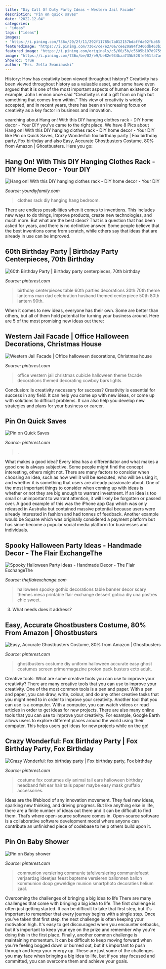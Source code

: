 ```yaml
---
title: "Diy Call Of Duty Party Ideas ~ Western Jail Facade"
description: "Pin on quick saves"
date: "2022-12-04"
categories:
- "ideas"
tags: ["ideas"]
images:
- "https://i.pinimg.com/736x/29/2f/11/292f11785c7a012157bdaffda02fba65--table-lanterns-lantern-centerpieces.jpg"
featuredImage: "https://i.pinimg.com/736x/ce/e2/0a/cee20a84f3406db463b3cec3bfd32037--ghostbusters-costume-halloween-make.jpg"
featured_image: "https://i.pinimg.com/originals/c5/60/5b/c5605b107d9759662850246dc3037b9d.jpg"
image: "https://i.pinimg.com/736x/be/82/e9/be82e934baa735b528fe951fa7acb299.jpg"
ShowToc: true
author: "Mrs. Zetta Swaniawski"
---
```



History: How has creativity been viewed throughout history?
Creativity has been viewed throughout history as a valuable asset, and some have even argued that it is one of the most important aspects of human existence. For example, John Lennon once said “Creativity is not a gift from on high but something that comes from within.” This view of creativity is widely accepted, and in recent years, there has been an increasing focus on creativity as a key factor in business and innovation.

	

		
searching about Hang on! With this DIY hanging clothes rack - DIY home decor - Your DIY you've came to the right place. We have 8 Pics about Hang on! With this DIY hanging clothes rack - DIY home decor - Your DIY like Pin on Quick Saves, Crazy Wonderful: fox birthday party | Fox birthday party, Fox birthday and also Easy, Accurate Ghostbusters Costume, 80% from Amazon | Ghostbusters. Here you go:
		
    
## Hang On! With This DIY Hanging Clothes Rack - DIY Home Decor - Your DIY

<img loading=lazy src="https://yourdiyfamily.com/wp-content/uploads/2018/06/DIY-hanging-clothes-rack-684x1024.jpg" onerror="this.onerror=null;this.src='https://tse1.mm.bing.net/th?id=OIP.gsj3y3s_gPGPB-0tWLcXdQHaLF&amp;pid=15.1';" alt="Hang on! With this DIY hanging clothes rack - DIY home decor - Your DIY">

_Source: yourdiyfamily.com_

>clothes rack diy hanging hang bedroom. 

	

There are endless possibilities when it comes to inventions. This includes new ways to do things, improve products, create new technologies, and much more. But what are the best ideas? That is a question that has been asked for years, and there is no definitive answer. Some people believe that the best inventions come from scratch, while others say that ideas that are already in use can be improved.

    
## 60th Birthday Party | Birthday Party Centerpieces, 70th Birthday

<img loading=lazy src="https://i.pinimg.com/736x/29/2f/11/292f11785c7a012157bdaffda02fba65--table-lanterns-lantern-centerpieces.jpg" onerror="this.onerror=null;this.src='https://tse1.mm.bing.net/th?id=OIP.zABWQ7xy47PYMJk0tq3oQwHaLJ&amp;pid=15.1';" alt="60th Birthday Party | Birthday party centerpieces, 70th birthday">

_Source: pinterest.com_

>birthday centerpieces table 60th parties decorations 30th 70th theme lanterns man dad celebration husband themed centerpiece 50th 80th lantern 90th. 

	

When it comes to new ideas, everyone has their own. Some are better than others, but all of them hold potential for turning your business around. Here are 5 of the most promising new ideas out there: 

    
## Western Jail Facade | Office Halloween Decorations, Christmas House

<img loading=lazy src="https://i.pinimg.com/736x/6a/8f/50/6a8f508673b99e1ac0b253f50fbcc2a6--western-christmas-office-cubicle.jpg" onerror="this.onerror=null;this.src='https://tse2.mm.bing.net/th?id=OIP.CSQM5blyQCHecOGGILXFAgHaLK&amp;pid=15.1';" alt="Western Jail Facade | Office halloween decorations, Christmas house">

_Source: pinterest.com_

>office western jail christmas cubicle halloween theme facade decorations themed decorating cowboy bars lights. 

	

Conclusion: Is creativity necessary for success?
Creativity is essential for success in any field. It can help you come up with new ideas, or come up with solutions to difficult problems. It can also help you develop new strategies and plans for your business or career.

    
## Pin On Quick Saves

<img loading=lazy src="https://i.pinimg.com/736x/be/82/e9/be82e934baa735b528fe951fa7acb299.jpg" onerror="this.onerror=null;this.src='https://tse3.mm.bing.net/th?id=OIP.XvIElwHsrAyodcE-I2WmDgHaHa&amp;pid=15.1';" alt="Pin on Quick Saves">

_Source: pinterest.com_

>. 

	

What makes a good idea?
Every idea has a differentiator and what makes a good one is always subjective. Some people might find the concept interesting, others might not. There are many factors to consider when choosing an idea, such as how well it will be executed, who will be using it, and whether it is something that users are already passionate about. 
One of the most important things to consider when coming up with ideas is whether or not they are big enough to warrant investment. If an idea is too small or unimportant to warrant attention, it will likely be forgotten or passed over. A good example of this was the iPhone app Gap which was only released in Australia but contained massive potential because users were already interested in fashion and had tonnes of feedback. Another example would be Square which was originally considered a payment platform but has since become a popular social media platform for businesses and individuals.

    
## Spooky Halloween Party Ideas - Handmade Decor - The Flair ExchangeThe

<img loading=lazy src="http://theflairexchange.com/wp-content/uploads/2012/10/Halloween2011_Main.jpg" onerror="this.onerror=null;this.src='https://tse4.mm.bing.net/th?id=OIP.JQenPhnH_zdl66Xtd1rKyAHaE8&amp;pid=15.1';" alt="Spooky Halloween Party Ideas - Handmade Decor - The Flair ExchangeThe">

_Source: theflairexchange.com_

>halloween spooky gothic decorations table banner decor scary themes mesa printable flair exchange dessert gotica diy una postres chic sweet. 

	

3) What needs does it address?

    
## Easy, Accurate Ghostbusters Costume, 80% From Amazon | Ghostbusters

<img loading=lazy src="https://i.pinimg.com/736x/ce/e2/0a/cee20a84f3406db463b3cec3bfd32037--ghostbusters-costume-halloween-make.jpg" onerror="this.onerror=null;this.src='https://tse2.mm.bing.net/th?id=OIP.jLZn9O_vfJIo1x3hBnwzfgAAAA&amp;pid=15.1';" alt="Easy, Accurate Ghostbusters Costume, 80% from Amazon | Ghostbusters">

_Source: pinterest.com_

>ghostbusters costume diy uniform halloween accurate easy ghost costumes screen primermagazine proton pack busters ecto adult. 

	

Creative tools: What are some creative tools you can use to improve your creativity?
There are many creative tools that you can use to improve your creativity. One of the most common tools is a pen and paper. With a pen and paper, you can draw, write, colour, and do any other creative tasks that you might need to in order to improve your creativity. Another tool that you can use is a computer. With a computer, you can watch videos or read articles in order to get ideas for new projects. There are also many online tools that you can use to improve your creativity. For example, Google Earth allows users to explore different places around the world using their computer. This helps users get ideas for new projects while on the go!

    
## Crazy Wonderful: Fox Birthday Party | Fox Birthday Party, Fox Birthday

<img loading=lazy src="https://i.pinimg.com/originals/c5/60/5b/c5605b107d9759662850246dc3037b9d.jpg" onerror="this.onerror=null;this.src='https://tse4.mm.bing.net/th?id=OIP.mHZirrYOQd5ztBZlTV2GpQHaLH&amp;pid=15.1';" alt="Crazy Wonderful: fox birthday party | Fox birthday party, Fox birthday">

_Source: pinterest.com_

>costume fox costumes diy animal tail ears halloween birthday headband felt ear hair tails paper maybe easy mask gruffalo accessories. 

	

Ideas are the lifeblood of any innovation movement. They fuel new ideas, sparking new thinking, and driving progress. But like anything else in life, there are a finite number of ideas out there and it can be difficult to find them. That’s where open-source software comes in. Open-source software is a collaborative software development model where anyone can contribute an unfinished piece of codebase to help others build upon it.

    
## Pin On Baby Shower

<img loading=lazy src="https://i.pinimg.com/736x/80/6c/9c/806c9c8a89b3bf0636aaf6d3e94a314d.jpg" onerror="this.onerror=null;this.src='https://tse3.mm.bing.net/th?id=OIP.jKXrJBxTv2ZJAi1BCBp2qwHaJ3&amp;pid=15.1';" alt="Pin on Baby shower">

_Source: pinterest.com_

>communion versiering communie tafelversiering communiefeest verjaardag ideetjes feest bapteme versieren ballonnen ballon kommunion doop geweldige munion smartphoto decoraties helium zaal. 

	

Overcoming the challenges of bringing a big idea to life
There are many challenges that come with bringing a big idea to life. The first challenge is often just getting started. It can be difficult to take that first step, but it's important to remember that every journey begins with a single step. Once you've taken that first step, the next challenge is often keeping your motivation high. It's easy to get discouraged when you encounter setbacks, but it's important to keep your eye on the prize and remember why you're doing this in the first place. Finally, another common challenge is maintaining momentum. It can be difficult to keep moving forward when you're feeling bogged down or burned out, but it's important to push through and keep your energy up. These are just some of the challenges you may face when bringing a big idea to life, but if you stay focused and committed, you can overcome them and achieve your goals.

